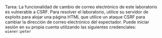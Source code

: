 Tarea: La funcionalidad de cambio de correo electrónico de este laboratorio es vulnerable a CSRF. Para resolver el laboratorio, utilice su servidor de exploits para alojar una página HTML que utilice un ataque CSRF para cambiar la dirección de correo electrónico del espectador. Puede iniciar sesión en su propia cuenta utilizando las siguientes credenciales: `wiener:peter`

